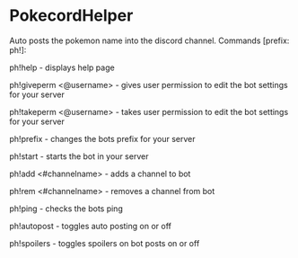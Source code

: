 # PokecordHelper
 Auto posts the pokemon name into the discord channel.
Commands [prefix: ph!]:

ph!help - displays help page

ph!giveperm <@username> - gives user permission to edit the bot settings for your server

ph!takeperm <@username> - takes user permission to edit the bot settings for your server

ph!prefix <newprefix> - changes the bots prefix for your server

ph!start - starts the bot in your server

ph!add <#channelname> - adds a channel to bot

ph!rem <#channelname> - removes a channel from bot

ph!ping - checks the bots ping

ph!autopost - toggles auto posting on or off

ph!spoilers - toggles spoilers on bot posts on or off
